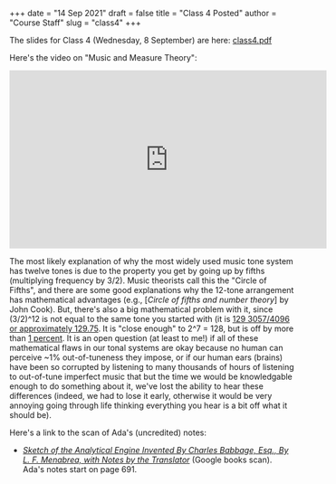+++
date = "14 Sep 2021"
draft = false
title = "Class 4 Posted"
author = "Course Staff"
slug = "class4"
+++

The slides for Class 4 (Wednesday, 8 September) are here:
[class4.pdf](https://www.dropbox.com/s/uo6fvjulwir5zj1/class4.pdf?dl=0)

Here's the video on "Music and Measure Theory":
<center>
<iframe width="560" height="315" src="https://www.youtube-nocookie.com/embed/cyW5z-M2yzw" title="YouTube video player" frameborder="0" allow="accelerometer; autoplay; clipboard-write; encrypted-media; gyroscope; picture-in-picture" allowfullscreen></iframe>
</center>


The most likely explanation of why the most widely used music tone
system has twelve tones is due to the property you get by going up by
fifths (multiplying frequency by 3/2). Music theorists call this the
"Circle of Fifths", and there are some good explanations why the
12-tone arrangement has mathematical advantages (e.g., [_Circle of
fifths and number theory_] by John Cook). But, there's also a big
mathematical problem with it, since (3/2)^12 is not equal to the same
tone you started with (it is [129 3057/4096 or approximately
129.75](https://www.wolframalpha.com/input/?i=%283%2F2%29%5E12). It is
"close enough" to 2^7 = 128, but is off by more than [1
percent](https://www.wolframalpha.com/input/?i=%283%2F2%29%5E12+%2F+2%5E7). It
is an open question (at least to me!) if all of these mathematical
flaws in our tonal systems are okay because no human can perceive ~1%
out-of-tuneness they impose, or if our human ears (brains) have been
so corrupted by listening to many thousands of hours of listening to
out-of-tune imperfect music that but the time we would be knowledgable
enough to do something about it, we've lost the ability to hear these
differences (indeed, we had to lose it early, otherwise it would be
very annoying going through life thinking everything you hear is a bit
off what it should be).

Here's a link to the scan of Ada's (uncredited) notes:

- [_Sketch of the Analytical Engine Invented By Charles Babbage, Esq., By L. F. Menabrea, with Notes by the Translator_](https://www.google.com/books/edition/Sketch_of_the_Analytical_Engine_invented/EIVqHUm9WlkC?hl=en&gbpv=1) (Google books scan). Ada's notes start on page 691.

